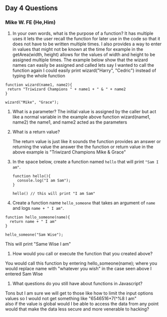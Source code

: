 ## Day 4 Questions
### Mike W. FE (He,Him)

1. In your own words, what is the purpose of a function?
    It has multiple uses it lets the user recall the function for later use in the code
    so that it does not have to be written multiple times. I also provides a way to
    enter in values that might not be known at the time for example in the getArea(width, height)
    allows for the values of width and height to be assigned multiple times.  The
    example below show that the wizard names can easily be assigned and called
    lets say I wanted to call the function again I could easily print
    wizard("Harry", "Cedric") instead of typing the whole function

```
function wizard(name1, name2){
 return "Triwizard Champions " + name1 + " & " + name2
}

wizard("Mike", "Grace");
```

1. What is a parameter?
  The initial value is assigned by the caller but act like a normal variable
  in the example above function wizard(name1, name2) the name1, and name2 acted as
  the parameters

1. What is a return value?

    The return value is just like it sounds the function provides an answer or returning the value
    the answer the the function or return value in the above example is
    "Triwizard Champions Mike & Grace"  

1. In the space below, create a function named `hello` that will print `"Sam I am"`.

    ```
    function hello(){
      console.log("I am Sam");
    }

    hello() // this will print "I am Sam"
    ```

1. Create a function name `hello_someone` that takes an argument of `name` and logs `name + " I am"`.

  ```
  function hello_someone(name){
    return name + " I am"
  }

  hello_someone("Sam Wise");
  ```
  This will print "Same Wise I am"

1. How would you call or execute the function that you created above?

  You would call this function by entering hello_someone(name); where you would
  replace name with "whatever you wish" in the case seen above I entered Sam Wise


1. What questions do you still have about functions in Javascript?

  Tons but I am sure we will get to those like how to limit the input options values
  so I would not get something like "6546516+7(^%8 I am"  
  also if the value is global would I be able to access the data from any point
  would that make the data less secure and more venerable to hacking?
